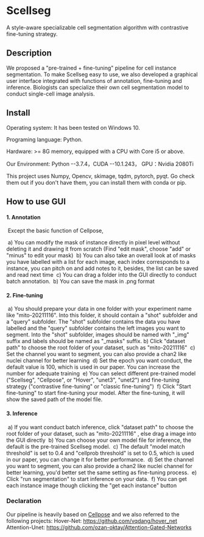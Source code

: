 # Scellseg

A style-aware specializable cell segmentation algorithm with contrastive fine-tuning strategy.

## **Description**

We proposed a "pre-trained + fine-tuning" pipeline for cell instance segmentation. To make Scellseg easy to use, we also developed a graphical user interface integrated with functions of annotation, fine-tuning and inference. Biologists can specialize their own cell segmentation model to conduct single-cell image analysis.

## Install

Operating system: It has been tested on Windows 10.

Programing language: Python.

Hardware: >= 8G memory, equipped with a CPU with Core i5 or above.

Our Environment: Python --3.7.4，CUDA --10.1.243， GPU：Nvidia 2080Ti

This project uses Numpy, Opencv, skimage, tqdm, pytorch, pyqt. Go check them out if you don't have them, you can install them with conda or pip.


## How to use GUI

#### 1. Annotation

​	Except the  basic function of Cellpose,

​	a) You can modify the mask of instance directly in pixel level without deleting it and drawing it from scratch (Find "edit mask", choose "add" or "minus" to edit your mask)
​	b) You can also take an overall look at of masks you have labelled with a list for each image, each index corresponds to a instance, you can pitch on and add notes to it, besides, the list can be saved and read next time
​	c) You can drag a folder into the GUI directly to conduct batch annotation.
​	b) You can save the mask in .png format

#### 2. Fine-tuning

​	a) You should prepare your data in one folder with your experiment name like "mito-20211116". Into this folder, it should contain a "shot" subfolder and a "query" subfolder. The "shot" subfolder contains the data you have labelled and the "query" subfolder contains the left images you want to segment. Into the "shot" subfolder, images should be named with "\_img" suffix
and labels should be named as "\_masks" suffix.
​	b) Click "dataset path" to choose the root folder of your dataset, such as "mito-20211116"
​	c) Set the channel you want to segment, you can also provide a chan2 like nuclei channel for better learning
​	d) Set the epoch you want conduct, the default value is 100, which is used in our paper. You can increase the number for adequate training
​	e) You can select different pre-trained model ("Scellseg", "Cellpose", or "Hover", "unet3", "unet2") and fine-tuning strategy ("contrastive fine-tuning" or "classic fine-tuning")
​	f) Click "Start fine-tuning" to start fine-tuning your model. After the fine-tuning, it will show the saved path of the model file.

#### 3. Inference

​	a) If you want conduct batch inference, click "dataset path" to choose the root folder of your dataset, such as "mito-20211116" , else drag a image into the GUI directly
​	b) You can choose your own model file for inference, the default is the pre-trained Scellseg model.
​	c) The default "model match threshold" is set to 0.4 and "cellprob threshold" is set to 0.5, which is used in our paper, you can change it for better performance.
​	d) Set the channel you want to segment, you can also provide a chan2 like nuclei channel for better learning, you'd better set the same setting as fine-tuning process.
​	e) Click "run segmentation" to start inference on your data.
​	f) You can get each instance image though clicking the "get each instance" button

### **Declaration**

Our pipeline is heavily based on [Cellpose](https://github.com/MouseLand/cellpose) and we also referred to the following projects:
Hover-Net: https://github.com/vqdang/hover_net
Attention-Unet: https://github.com/ozan-oktay/Attention-Gated-Networks

